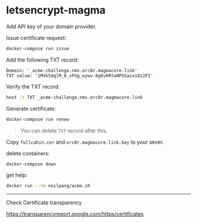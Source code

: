# letsencrypt-magma

Add API key of your domain provider.

Issue certificate request:
```bash
docker-compose run issue
```

Add the following TXT record:
```
Domain: '_acme-challenge.nms.orc8r.magmacore.link'
TXT value: '1MVktmqlM_0_vFUg_wywv-8gKvKRtwNPGSacxsOz2FI'
```

Verify the TXT record:
```bash
host -t TXT _acme-challenge.nms.orc8r.magmacore.link
```

Generate certificate:
```bash
docker-compose run renew
```
> You can delete `TXT` record after this.

Copy `fullcahin.cer` and `orc8r.magmacore.link.key` to your sever.

delete containers:
```bash
docker-compose down
```

get help:
```bash
docker run --rm neilpang/acme.sh
```

---

Check Certificate transparency

https://transparencyreport.google.com/https/certificates
